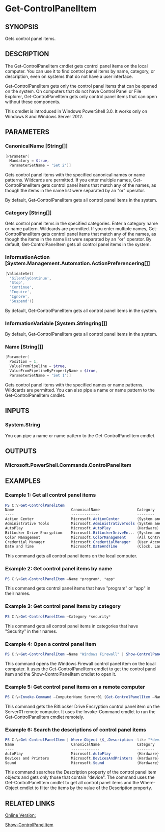 ﻿# Get-ControlPanelItem

## SYNOPSIS
Gets control panel items.

## DESCRIPTION
The Get-ControlPanelItem cmdlet gets control panel items on the local computer.
You can use it to find control panel items by name, category, or description, even on systems that do not have a user interface.

Get-ControlPanelItem gets only the control panel items that can be opened on the system.
On computers that do not have Control Panel or File Explorer, Get-ControlPanelItem gets only control panel items that can open without these components.

This cmdlet is introduced in Windows PowerShell 3.0.
It works only on Windows 8 and Windows Server 2012.

## PARAMETERS

### CanonicalName [String[]]

```powershell
[Parameter(
  Mandatory = $true,
  ParameterSetName = 'Set 2')]
```

Gets control panel items with the specified canonical names or name patterns.
Wildcards are permitted.
If you enter multiple names, Get-ControlPanelItem gets control panel items that match any of the names, as though the items in the name list were separated by an "or" operator.

By default, Get-ControlPanelItem gets all control panel items in the system.


### Category [String[]]

Gets control panel items in the specified categories.
Enter a category name or name pattern.
Wildcards are permitted.
If you enter multiple names, Get-ControlPanelItem gets control panel items that match any of the names, as though the items in the name list were separated by an "or" operator.
By default, Get-ControlPanelItem gets all control panel items in the system.


### InformationAction [System.Management.Automation.ActionPreferencering[]]

```powershell
[ValidateSet(
  'SilentlyContinue',
  'Stop',
  'Continue',
  'Inquire',
  'Ignore',
  'Suspend')]
```


By default, Get-ControlPanelItem gets all control panel items in the system.


### InformationVariable [System.Stringring[]]


By default, Get-ControlPanelItem gets all control panel items in the system.


### Name [String[]]

```powershell
[Parameter(
  Position = 1,
  ValueFromPipeline = $true,
  ValueFromPipelineByPropertyName = $true,
  ParameterSetName = 'Set 1')]
```

Gets control panel items with the specified names or name patterns.
Wildcards are permitted.
You can also pipe a name or name pattern to the Get-ControlPanelItem cmdlet.



## INPUTS
### System.String

You can pipe a name or name pattern to the Get-ControlPanelItem cmdlet.

## OUTPUTS
### Microsoft.PowerShell.Commands.ControlPanelItem




## EXAMPLES
### Example 1: Get all control panel items

```powershell
PS C:\>Get-ControlPanelItem
Name                          CanonicalName                 Category                      Description
----                          -------------                 --------                      -----------
Action Center                 Microsoft.ActionCenter        {System and Security}         Review recent messages and... 
Administrative Tools          Microsoft.AdministrativeTools {System and Security}         Configure administrative s... 
AutoPlay                      Microsoft.AutoPlay            {Hardware}                    Change default settings fo... 
BitLocker Drive Encryption    Microsoft.BitLockerDriveEn... {System and Security}         Protect your computer usin... 
Color Management              Microsoft.ColorManagement     {All Control Panel Items}     Change advanced color mana... 
Credential Manager            Microsoft.CredentialManager   {User Accounts}               Manage your Windows Creden... 
Date and Time                 Microsoft.DateAndTime         {Clock, Language, and Region} Set the date, time, and ti...

```
This command gets all control panel items on the local computer.


### Example 2: Get control panel items by name

```powershell
PS C:\>Get-ControlPanelItem –Name *program*, *app*

```
This command gets control panel items that have "program" or "app"  in their names.


### Example 3: Get control panel items by category

```powershell
PS C:\>Get-ControlPanelItem –Category *security*


```
This command gets all control panel items in categories that have "Security" in their names.


### Example 4: Open a control panel item

```powershell
PS C:\>Get-ControlPanelItem –Name "Windows Firewall" | Show-ControlPanelItem


```
This command opens the Windows Firewall control panel item on the local computer.
It uses the Get-ControlPanelItem cmdlet to get the control panel item and the Show-ControlPanelItem cmdlet to open it.


### Example 5: Get control panel items on a remote computer

```powershell
PS C:\>Invoke-Command –ComputerName Server01 {Get-ControlPanelItem –Name "BitLocker*" }


```
This command gets the  BitLocker Drive Encryption control panel item on the Server01 remote computer.
It uses the Invoke-Command cmdlet to run the Get-ControlPanelItem cmdlet remotely.


### Example 6: Search the descriptions of control panel items

```powershell
PS C:\>Get-ControlPanelItem | Where-Object {$_.Description -like "*device*"}
Name                          CanonicalName                 Category                      Description
----                          -------------                 --------                      -----------
AutoPlay                      Microsoft.AutoPlay            {Hardware}                    Change default settings fo... 
Devices and Printers          Microsoft.DevicesAndPrinters  {Hardware}                    View and manage devices, p... 
Sound                         Microsoft.Sound               {Hardware}                    Configure your audio devic...

```
This command searches the Description property of the control panel item objects and gets only those that contain "device".
The command uses the Get-ControlPanelItem cmdlet to get all control panel items and the Where-Object cmdlet to filter the items by the value of the Description property.



## RELATED LINKS

[Online Version:](http://go.microsoft.com/fwlink/p/?linkid=290492)

[Show-ControlPanelItem]()

